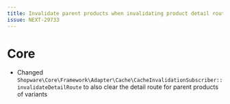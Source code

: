 ```yaml
---
title: Invalidate parent products when invalidating product detail route
issue: NEXT-29733
---
```

# Core
* Changed `Shopware\Core\Framework\Adapter\Cache\CacheInvalidationSubscriber::invalidateDetailRoute` to also clear the detail route for parent products of variants
